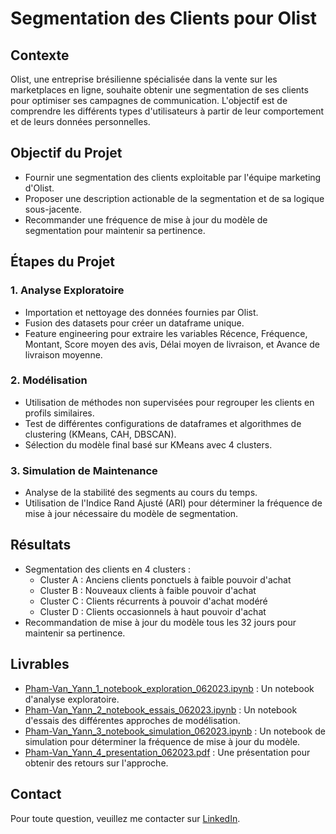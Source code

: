 # Segmentation des Clients pour Olist

## Contexte
Olist, une entreprise brésilienne spécialisée dans la vente sur les marketplaces en ligne, souhaite obtenir une segmentation de ses clients pour optimiser ses campagnes de communication. L'objectif est de comprendre les différents types d'utilisateurs à partir de leur comportement et de leurs données personnelles.

## Objectif du Projet
- Fournir une segmentation des clients exploitable par l'équipe marketing d'Olist.
- Proposer une description actionable de la segmentation et de sa logique sous-jacente.
- Recommander une fréquence de mise à jour du modèle de segmentation pour maintenir sa pertinence.

## Étapes du Projet

### 1. Analyse Exploratoire
- Importation et nettoyage des données fournies par Olist.
- Fusion des datasets pour créer un dataframe unique.
- Feature engineering pour extraire les variables Récence, Fréquence, Montant, Score moyen des avis, Délai moyen de livraison, et Avance de livraison moyenne.

### 2. Modélisation
- Utilisation de méthodes non supervisées pour regrouper les clients en profils similaires.
- Test de différentes configurations de dataframes et algorithmes de clustering (KMeans, CAH, DBSCAN).
- Sélection du modèle final basé sur KMeans avec 4 clusters.

### 3. Simulation de Maintenance
- Analyse de la stabilité des segments au cours du temps.
- Utilisation de l'Indice Rand Ajusté (ARI) pour déterminer la fréquence de mise à jour nécessaire du modèle de segmentation.

## Résultats
- Segmentation des clients en 4 clusters : 
  - Cluster A : Anciens clients ponctuels à faible pouvoir d'achat
  - Cluster B : Nouveaux clients à faible pouvoir d'achat
  - Cluster C : Clients récurrents à pouvoir d'achat modéré
  - Cluster D : Clients occasionnels à haut pouvoir d'achat
- Recommandation de mise à jour du modèle tous les 32 jours pour maintenir sa pertinence.

## Livrables
- [Pham-Van_Yann_1_notebook_exploration_062023.ipynb](https://github.com/Bruce2Cluny191/Projet5-Segmentez_des_clients_d_un_site_e-commerce/blob/main/Pham-Van_Yann_1_notebook_exploration_062023.ipynb) : Un notebook d'analyse exploratoire.
- [Pham-Van_Yann_2_notebook_essais_062023.ipynb](https://github.com/Bruce2Cluny191/Projet5-Segmentez_des_clients_d_un_site_e-commerce/blob/main/Pham-Van_Yann_2_notebook_essais_062023.ipynb) : Un notebook d'essais des différentes approches de modélisation.
- [Pham-Van_Yann_3_notebook_simulation_062023.ipynb](https://github.com/Bruce2Cluny191/Projet5-Segmentez_des_clients_d_un_site_e-commerce/blob/main/Pham-Van_Yann_3_notebook_simulation_062023.ipynb) : Un notebook de simulation pour déterminer la fréquence de mise à jour du modèle.
- [Pham-Van_Yann_4_presentation_062023.pdf](https://github.com/Bruce2Cluny191/Projet5-Segmentez_des_clients_d_un_site_e-commerce/blob/main/Pham-Van_Yann_4_presentation_062023.pdf) : Une présentation pour obtenir des retours sur l'approche.

## Contact
Pour toute question, veuillez me contacter sur [LinkedIn](https://www.linkedin.com/in/chasseur2valeurs/).
